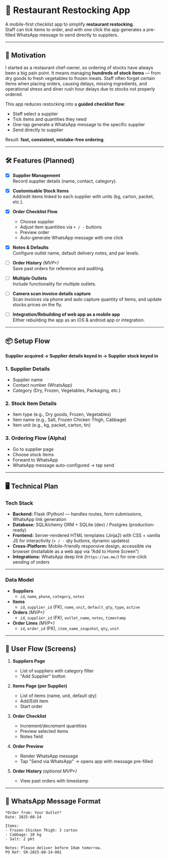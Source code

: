 # 🍴 Restaurant Restocking App

A mobile-first checklist app to simplify **restaurant restocking**.  
Staff can tick items to order, and with one click the app generates a pre-filled WhatsApp message to send directly to suppliers.  

---

## 🚀 Motivation

I started as a restaurant chef-owner, so ordering of stocks have always been a big pain point.
It means managing **hundreds of stock items** — from dry goods to fresh vegetables to frozen meats. Staff often forget certain items when placing orders, causing delays, missing ingredients, and operational stress and diner rush hour delays due to stocks not properly ordered.

This app reduces restocking into a **guided checklist flow**:
- Staff select a supplier
- Tick items and quantities they need
- One-tap generate a WhatsApp message to the specific supplier
- Send directly to supplier  

Result: **fast, consistent, mistake-free ordering**.

---

## 🛠️ Features (Planned)

- [x] **Supplier Management**  
  Record supplier details (name, contact, category).

- [x] **Customisable Stock Items**  
  Add/edit items linked to each supplier with units (kg, carton, packet, etc.).

- [x] **Order Checklist Flow**  
  - Choose supplier  
  - Adjust item quantities via `+ / -` buttons  
  - Preview order  
  - Auto-generate WhatsApp message with one click  

- [x] **Notes & Defaults**  
  Configure outlet name, default delivery notes, and par levels.

- [ ] **Order History** *(MVP+)*  
  Save past orders for reference and auditing.

- [ ] **Multiple Outlets**   
Include functionality for multiple outlets.

- [ ] **Camera scan invoice details capture**  
  Scan invoices via phone and auto capture quantity of items, and update stocks prices on the fly.

- [ ] **Integration/Rebuilding of web app as a mobile app**  
  Either rebuilding the app as an iOS & android app or integration.

---

## 📦 Setup Flow

**Supplier acquired → Supplier details keyed in → Supplier stock keyed in**

### 1. Supplier Details
- Supplier name  
- Contact number (WhatsApp)  
- Category (Dry, Frozen, Vegetables, Packaging, etc.)  

### 2. Stock Item Details
- Item type (e.g., Dry goods, Frozen, Vegetables)  
- Item name (e.g., Salt, Frozen Chicken Thigh, Cabbage)  
- Item unit (e.g., kg, packet, carton, tin)  

### 3. Ordering Flow (Alpha)
- Go to supplier page  
- Choose stock items  
- Forward to WhatsApp  
- WhatsApp message auto-configured → tap send  

---

## 🖥️ Technical Plan

### Tech Stack
- **Backend:** Flask (Python) — handles routes, form submissions, WhatsApp link generation  
- **Database:** SQLAlchemy ORM + SQLite (dev) / Postgres (production-ready)  
- **Frontend:** Server-rendered HTML templates (Jinja2) with CSS + vanilla JS for interactivity (`+ / -` qty buttons, dynamic updates)  
- **Cross-Platform:** Mobile-friendly responsive design, accessible via browser (installable as a web app via “Add to Home Screen”)  
- **Integrations:** WhatsApp deep link (`https://wa.me/`) for one-click sending of orders

---

### Data Model
- **Suppliers**  
  - `id`, `name`, `phone`, `category`, `notes`  
- **Items**  
  - `id`, `supplier_id` (FK), `name`, `unit`, `default_qty`, `type`, `active`  
- **Orders** *(MVP+)*  
  - `id`, `supplier_id` (FK), `outlet_name`, `notes`, `timestamp`  
- **Order Lines** *(MVP+)*  
  - `id`, `order_id` (FK), `item_name_snapshot`, `qty`, `unit`  

---

## 📲 User Flow (Screens)

1. **Suppliers Page**
   - List of suppliers with category filter  
   - "Add Supplier" button  

2. **Items Page (per Supplier)**
   - List of items (name, unit, default qty)  
   - Add/Edit item  
   - Start order  

3. **Order Checklist**
   - Increment/decrement quantities  
   - Preview selected items  
   - Notes field  

4. **Order Preview**
   - Render WhatsApp message  
   - Tap "Send via WhatsApp" → opens app with message pre-filled  

5. **Order History** *(optional MVP+)*  
   - View past orders with timestamp  

---

## 📄 WhatsApp Message Format

```text
*Order from: Your Outlet*
Date: 2025-08-24

Items:
- Frozen Chicken Thigh: 3 carton
- Cabbage: 10 kg
- Salt: 2 pkt

Notes: Please deliver before 10am tomorrow.
PO Ref: SR-2025-08-24-001
